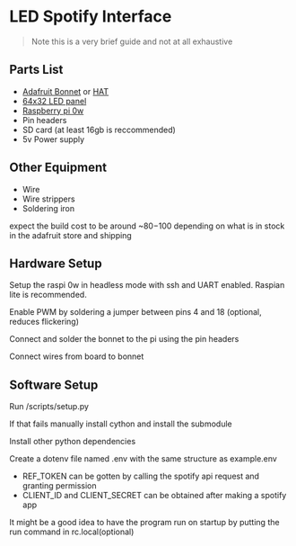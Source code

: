 # LED Spotify Interface

> Note this is a very brief guide and not at all exhaustive

## Parts List
- [Adafruit Bonnet](https://www.adafruit.com/product/3211) or [HAT](https://www.adafruit.com/product/2345)
- [64x32 LED panel](https://www.adafruit.com/product/2278)
- [Raspberry pi 0w](https://www.adafruit.com/product/3400)
- Pin headers
- SD card (at least 16gb is reccommended)
- 5v Power supply

## Other Equipment
- Wire
- Wire strippers
- Soldering iron

expect the build cost to be around ~$80-$100 depending on what is in stock in the adafruit store
and shipping


## Hardware Setup
Setup the raspi 0w in headless mode with ssh and UART enabled.  Raspian lite is recommended.

Enable PWM by soldering a jumper between pins 4 and 18 (optional, reduces flickering)

Connect and solder the bonnet to the pi using the pin headers

Connect wires from board to bonnet 

## Software Setup

Run /scripts/setup.py

If that fails manually install cython and install the submodule

Install other python dependencies

Create a dotenv file named .env with the same structure as example.env
* REF_TOKEN can be gotten by calling the spotify api request and granting permission
* CLIENT_ID and CLIENT_SECRET can be obtained after making a spotify app

It might be a good idea to have the program run on startup by putting the run command in rc.local(optional)